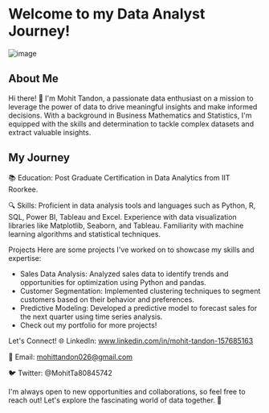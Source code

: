# Welcome to my Data Analyst Journey!

![image](https://github.com/MohitTan26/MohitTan26/assets/149717491/ce27b3a3-64d6-44cc-ac05-4390f45b059f)
## About Me
Hi there! 👋 I'm Mohit Tandon, a passionate data enthusiast on a mission to leverage the power of data to drive meaningful insights and make informed decisions. With a background in Business Mathematics and Statistics, I'm equipped with the skills and determination to tackle complex datasets and extract valuable insights.

## My Journey
📚 Education: Post Graduate Certification in Data Analytics from IIT Roorkee.

🔍 Skills: Proficient in data analysis tools and languages such as Python, R, SQL, Power BI, Tableau and Excel. Experience with data visualization libraries like Matplotlib, Seaborn, and Tableau. Familiarity with machine learning algorithms and statistical techniques.

Projects
Here are some projects I've worked on to showcase my skills and expertise:

- Sales Data Analysis: Analyzed sales data to identify trends and opportunities for optimization using Python and pandas.
- Customer Segmentation: Implemented clustering techniques to segment customers based on their behavior and preferences.
- Predictive Modeling: Developed a predictive model to forecast sales for the next quarter using time series analysis.
- Check out my portfolio for more projects!

Let's Connect!
🌐 LinkedIn: www.linkedin.com/in/mohit-tandon-157685163

📧 Email: mohittandon026@gmail.com

🐦 Twitter: @MohitTa80845742

I'm always open to new opportunities and collaborations, so feel free to reach out! Let's explore the fascinating world of data together. 🚀






